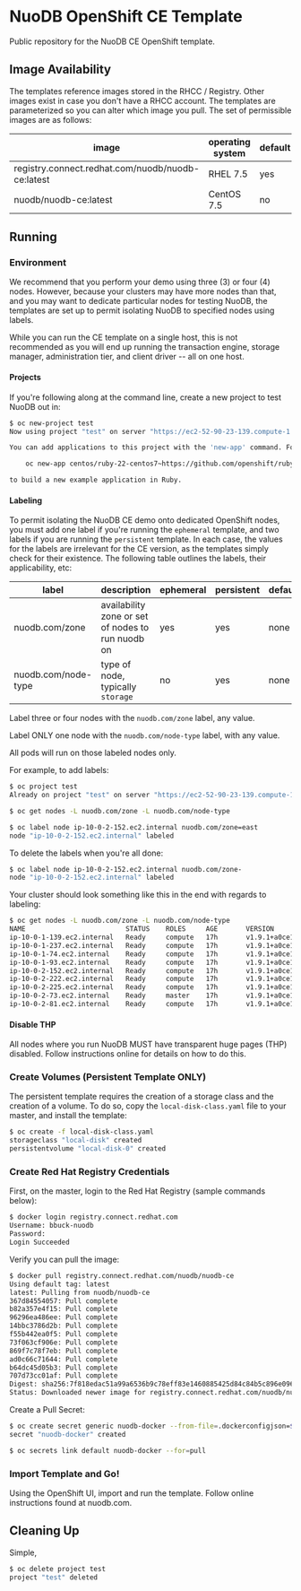 # NuoDB OpenShift CE Template

Public repository for the NuoDB CE OpenShift template.

## Image Availability

The templates reference images stored in the RHCC / Registry. Other images
exist in case you don't have a RHCC account. The templates are parameterized
so you can alter which image you pull. The set of permissible images are as
follows:

| image  | operating system | default  |
|---|---|---|
| registry.connect.redhat.com/nuodb/nuodb-ce:latest  | RHEL 7.5 | yes |
| nuodb/nuodb-ce:latest | CentOS 7.5 | no |

## Running

### Environment

We recommend that you perform your demo using three (3) or four (4) nodes.
However, because your clusters may have more nodes than that, and you may
want to dedicate particular nodes for testing NuoDB, the templates are set
up to permit isolating NuoDB to specified nodes using labels.

While you can run the CE template on a single host, this is not recommended
as you will end up running the transaction engine, storage manager, administration
tier, and client driver -- all on one host.

#### Projects

If you're following along at the command line, create a new project to
test NuoDB out in:

```bash
$ oc new-project test
Now using project "test" on server "https://ec2-52-90-23-139.compute-1.amazonaws.com:8443".

You can add applications to this project with the 'new-app' command. For example, try:

    oc new-app centos/ruby-22-centos7~https://github.com/openshift/ruby-ex.git

to build a new example application in Ruby.
```

#### Labeling

To permit isolating the NuoDB CE demo onto dedicated OpenShift nodes, you
must add one label if you're running the `ephemeral` template, and two
labels if you are running the `persistent` template. In each case, the
values for the labels are irrelevant for the CE version, as the templates
simply check for their existence. The following table outlines the labels,
their applicability, etc:

| label  | description  | ephemeral  | persistent  | default |
|---|---|---|---|---|
| nuodb.com/zone  | availability zone or set of nodes to run nuodb on  | yes  | yes  | none |
| nuodb.com/node-type  | type of node, typically `storage` |  no | yes  | none |

Label three or four nodes with the `nuodb.com/zone` label, any value.

Label ONLY one node with the `nuodb.com/node-type` label, with any value.

All pods will run on those labeled nodes only.

For example, to add labels:

```bash
$ oc project test
Already on project "test" on server "https://ec2-52-90-23-139.compute-1.amazonaws.com:8443".

$ oc get nodes -L nuodb.com/zone -L nuodb.com/node-type

$ oc label node ip-10-0-2-152.ec2.internal nuodb.com/zone=east
node "ip-10-0-2-152.ec2.internal" labeled
```

To delete the labels when you're all done:

```bash
$ oc label node ip-10-0-2-152.ec2.internal nuodb.com/zone-
node "ip-10-0-2-152.ec2.internal" labeled
```

Your cluster should look something like this in the end with regards to labeling:

```bash
$ oc get nodes -L nuodb.com/zone -L nuodb.com/node-type
NAME                         STATUS    ROLES     AGE       VERSION             ZONE      NODE-TYPE
ip-10-0-1-139.ec2.internal   Ready     compute   17h       v1.9.1+a0ce1bc657   a         storage
ip-10-0-1-237.ec2.internal   Ready     compute   17h       v1.9.1+a0ce1bc657   a         
ip-10-0-1-74.ec2.internal    Ready     compute   17h       v1.9.1+a0ce1bc657   a         
ip-10-0-1-93.ec2.internal    Ready     compute   17h       v1.9.1+a0ce1bc657   a         
ip-10-0-2-152.ec2.internal   Ready     compute   17h       v1.9.1+a0ce1bc657             
ip-10-0-2-222.ec2.internal   Ready     compute   17h       v1.9.1+a0ce1bc657             
ip-10-0-2-225.ec2.internal   Ready     compute   17h       v1.9.1+a0ce1bc657             
ip-10-0-2-73.ec2.internal    Ready     master    17h       v1.9.1+a0ce1bc657             
ip-10-0-2-81.ec2.internal    Ready     compute   17h       v1.9.1+a0ce1bc657            
```

#### Disable THP

All nodes where you run NuoDB MUST have transparent huge pages (THP) disabled.
Follow instructions online for details on how to do this.

### Create Volumes (Persistent Template ONLY)

The persistent template requires the creation of a storage class and the
creation of a volume. To do so, copy the `local-disk-class.yaml` file to
your master, and install the template:

```bash
$ oc create -f local-disk-class.yaml
storageclass "local-disk" created
persistentvolume "local-disk-0" created
``` 

### Create Red Hat Registry Credentials

First, on the master, login to the Red Hat Registry (sample commands below):

```bash
$ docker login registry.connect.redhat.com
Username: bbuck-nuodb
Password: 
Login Succeeded
```

Verify you can pull the image:

```bash
$ docker pull registry.connect.redhat.com/nuodb/nuodb-ce
Using default tag: latest
latest: Pulling from nuodb/nuodb-ce
367d84554057: Pull complete 
b82a357e4f15: Pull complete 
96296ea486ee: Pull complete 
14bbc3786d2b: Pull complete 
f55b442ea0f5: Pull complete 
73f063cf906e: Pull complete 
869f7c78f7eb: Pull complete 
ad0c66c71644: Pull complete 
b64dc45d05b3: Pull complete 
707d73cc01af: Pull complete 
Digest: sha256:7f818edac51a99a6536b9c78eff83e1460885425d84c84b5c896e09681e7f1f3
Status: Downloaded newer image for registry.connect.redhat.com/nuodb/nuodb-ce:latest
```

Create a Pull Secret:

```bash
$ oc create secret generic nuodb-docker --from-file=.dockerconfigjson=${HOME}/.docker/config.json --type=kubernetes.io/dockerconfigjson
secret "nuodb-docker" created

$ oc secrets link default nuodb-docker --for=pull
```

### Import Template and Go!

Using the OpenShift UI, import and run the template. Follow online instructions
found at nuodb.com.

## Cleaning Up

Simple,

```bash
$ oc delete project test
project "test" deleted
```